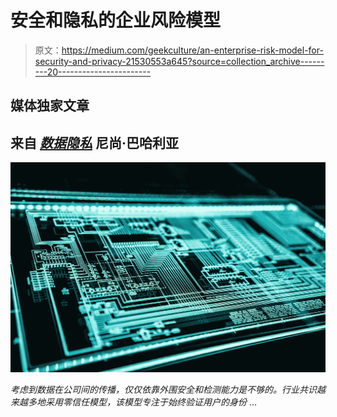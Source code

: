 # 安全和隐私的企业风险模型

> 原文：<https://medium.com/geekculture/an-enterprise-risk-model-for-security-and-privacy-21530553a645?source=collection_archive---------20----------------------->

## 媒体独家文章

## 来自 [*数据隐私*](https://www.manning.com/books/data-privacy?utm_source=medium&utm_medium=organic&utm_campaign=book_bhajaria_data_1_5_21) 尼尚·巴哈利亚

![](img/fca902ffff0eadb4d9767a0ea3527cc6.png)

*考虑到数据在公司间的传播，仅仅依靠外围安全和检测能力是不够的。行业共识越来越多地采用零信任模型，该模型专注于始终验证用户的身份* …
